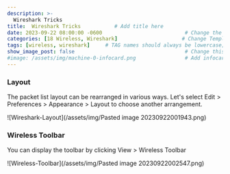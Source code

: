 ```yaml
---
description: >-
  Wireshark Tricks
title:  Wireshark Tricks           # Add title here
date: 2023-09-22 08:00:00 -0600                           # Change the date to match completion date
categories: [18 Wireless, Wireshark]                     # Change Templates to Writeup
tags: [wireless, wireshark]     # TAG names should always be lowercase; replace template with writeup, and add relevant tags
show_image_post: false                                    # Change this to true
#image: /assets/img/machine-0-infocard.png                # Add infocard image here for post preview image
---
```


### Layout

The packet list layout can be rearranged in various ways. Let's select Edit > Preferences > Appearance > Layout to choose another arrangement.

![Wireshark-Layout](/assets/img/Pasted image 20230922001943.png)

### Wireless Toolbar

You can display the toolbar by clicking View > Wireless Toolbar

![Wireless-Toolbar](/assets/img/Pasted image 20230922002547.png)

